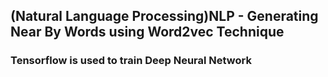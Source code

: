 ## (Natural Language Processing)NLP - Generating Near By Words using Word2vec Technique
### Tensorflow is used to train Deep Neural Network 
